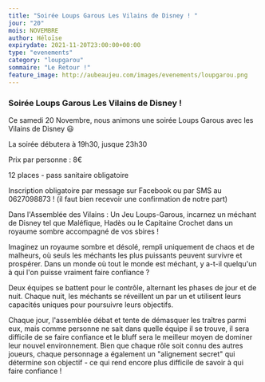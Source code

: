 ```yaml
---
title: "Soirée Loups Garous Les Vilains de Disney ! "
jour: "20"
mois: NOVEMBRE
author: Héloïse
expirydate: 2021-11-20T23:00:00+00:00
type: "evenements"
category: "loupgarou"
sommaire: "Le Retour !"
feature_image: http://aubeaujeu.com/images/evenements/loupgarou.png
---
```

### Soirée Loups Garous Les Vilains de Disney !

Ce samedi 20 Novembre, nous animons une soirée Loups Garous avec les Vilains de Disney 😃

La soirée débutera à 19h30, jusque 23h30

Prix par personne : 8€

12 places - pass sanitaire obligatoire

Inscription obligatoire par message sur Facebook ou par SMS au 0627098873 ! (il faut bien recevoir une confirmation de notre part)

Dans l'Assemblée des Vilains : Un Jeu Loups-Garous, incarnez un méchant de Disney tel que Maléfique, Hadès ou le Capitaine Crochet dans un royaume sombre accompagné de vos sbires !

Imaginez un royaume sombre et désolé, rempli uniquement de chaos et de malheurs, où seuls les méchants les plus puissants peuvent survivre et prospérer. Dans un monde où tout le monde est méchant, y a-t-il quelqu'un à qui l'on puisse vraiment faire confiance ?

Deux équipes se battent pour le contrôle, alternant les phases de jour et de nuit. Chaque nuit, les méchants se réveillent un par un et utilisent leurs capacités uniques pour poursuivre leurs objectifs.

Chaque jour, l'assemblée débat et tente de démasquer les traîtres parmi eux, mais comme personne ne sait dans quelle équipe il se trouve, il sera difficile de se faire confiance et le bluff sera le meilleur moyen de dominer leur nouvel environnement.
Bien que chaque rôle soit connu des autres joueurs, chaque personnage a également un "alignement secret" qui détermine son objectif - ce qui rend encore plus difficile de savoir à qui faire confiance !
